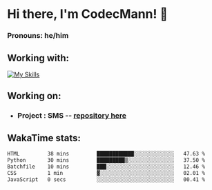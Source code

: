 # Hi there, I'm CodecMann! 👋

### Pronouns: he/him


## Working with:
[![My Skills](https://skillicons.dev/icons?i=kotlin,nodejs,django,python,bots&theme=dark)](https://skillicons.dev)


## Working on:
- ### Project : SMS -- [repository here](https://github.com/NikeStyleProject/project-sms)

## WakaTime stats:

<!--START_SECTION:waka-->

```txt
HTML         38 mins         ████████████░░░░░░░░░░░░░   47.63 %
Python       30 mins         █████████▒░░░░░░░░░░░░░░░   37.50 %
Batchfile    10 mins         ███░░░░░░░░░░░░░░░░░░░░░░   12.46 %
CSS          1 min           ▓░░░░░░░░░░░░░░░░░░░░░░░░   02.01 %
JavaScript   0 secs          ░░░░░░░░░░░░░░░░░░░░░░░░░   00.41 %
```

<!--END_SECTION:waka-->
